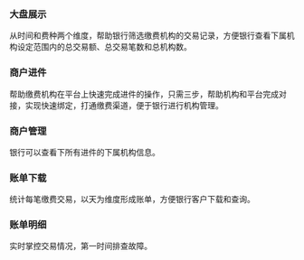 ### 大盘展示 
从时间和费种两个维度，帮助银行筛选缴费机构的交易记录，方便银行查看下属机构设定范围内的总交易额、总交易笔数和总机构数。

### 商户进件
帮助缴费机构在平台上快速完成进件的操作，只需三步，帮助机构和平台完成对接，实现快速绑定，打通缴费渠道，便于银行进行机构管理。

### 商户管理 

银行可以查看下所有进件的下属机构信息。

### 账单下载
统计每笔缴费交易，以天为维度形成账单，方便银行客户下载和查询。

### 账单明细
实时掌控交易情况，第一时间排查故障。
